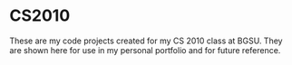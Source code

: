 # CS2010
These are my code projects created for my CS 2010 class at BGSU. They are shown here for use in my personal portfolio and for future reference.
